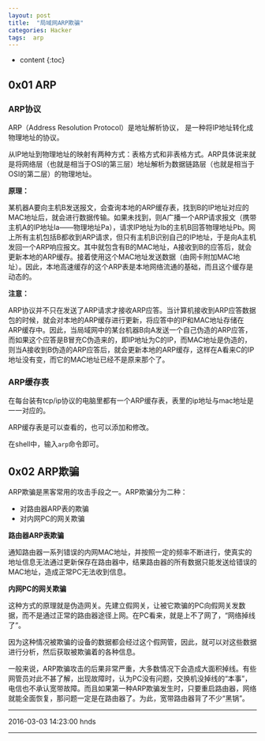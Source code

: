 ```yaml
---
layout: post
title:  "局域网ARP欺骗"
categories: Hacker
tags:  arp
---
```


* content
{:toc}


## 0x01 ARP

### ARP协议

ARP（Address Resolution Protocol）是地址解析协议，
是一种将IP地址转化成物理地址的协议。

从IP地址到物理地址的映射有两种方式：表格方式和非表格方式。ARP具体说来就是将网络层（也就是相当于OSI的第三层）地址解析为数据链路层（也就是相当于OSI的第二层）的物理地址。


**原理：**

某机器A要向主机B发送报文，会查询本地的ARP缓存表，找到B的IP地址对应的MAC地址后，就会进行数据传输。如果未找到，则A广播一个ARP请求报文（携带主机A的IP地址Ia——物理地址Pa），请求IP地址为Ib的主机B回答物理地址Pb。网上所有主机包括B都收到ARP请求，但只有主机B识别自己的IP地址，于是向A主机发回一个ARP响应报文。其中就包含有B的MAC地址，A接收到B的应答后，就会更新本地的ARP缓存。接着使用这个MAC地址发送数据（由网卡附加MAC地址）。因此，本地高速缓存的这个ARP表是本地网络流通的基础，而且这个缓存是动态的。

**注意：**

ARP协议并不只在发送了ARP请求才接收ARP应答。当计算机接收到ARP应答数据包的时候，就会对本地的ARP缓存进行更新，将应答中的IP和MAC地址存储在ARP缓存中。因此，当局域网中的某台机器B向A发送一个自己伪造的ARP应答，而如果这个应答是B冒充C伪造来的，即IP地址为C的IP，而MAC地址是伪造的，则当A接收到B伪造的ARP应答后，就会更新本地的ARP缓存，这样在A看来C的IP地址没有变，而它的MAC地址已经不是原来那个了。

### ARP缓存表

在每台装有tcp/ip协议的电脑里都有一个ARP缓存表，表里的ip地址与mac地址是一一对应的。

ARP缓存表是可以查看的，也可以添加和修改。

在shell中，输入`arp`命令即可。

## 0x02 ARP欺骗

ARP欺骗是黑客常用的攻击手段之一。ARP欺骗分为二种：

- 对路由器ARP表的欺骗
- 对内网PC的网关欺骗

**路由器ARP表欺骗**

通知路由器一系列错误的内网MAC地址，并按照一定的频率不断进行，使真实的地址信息无法通过更新保存在路由器中，结果路由器的所有数据只能发送给错误的MAC地址，造成正常PC无法收到信息。

**内网PC的网关欺骗**

这种方式的原理就是伪造网关。先建立假网关，让被它欺骗的PC向假网关发数据，而不是通过正常的路由器途径上网。在PC看来，就是上不了网了，“网络掉线了”。

因为这种情况被欺骗的设备的数据都会经过这个假网管，因此，就可以对这些数据进行分析，然后获取被欺骗着的各种信息。


一般来说，ARP欺骗攻击的后果非常严重，大多数情况下会造成大面积掉线。有些网管员对此不甚了解，出现故障时，认为PC没有问题，交换机没掉线的“本事”，电信也不承认宽带故障。而且如果第一种ARP欺骗发生时，只要重启路由器，网络就能全面恢复，那问题一定是在路由器了。为此，宽带路由器背了不少“黑锅”。






***
2016-03-03 14:23:00 hnds
***